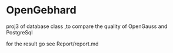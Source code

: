 # OpenGebhard
proj3 of database class ,to compare the quality of OpenGauss and  PostgreSql

for the result go see Report/report.md